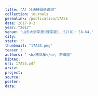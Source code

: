 ```yaml
---
title: "A† 分级硬阈值追踪"
collection: journals
permalink: /publication/17ASS
date: 2017-8-3
year: "2017"
venue: "山东大学学报(理学版), 52(8): 58-64,"
city: 
state: ""
thumbnail: "17ASS.png"
teaser : 
authors: " <b>施章磊</b>, 李维国"
bibtex: 
uri: 17ASS.pdf
arxiv: 
project: 
source: 
poster: 
data:
---
```

